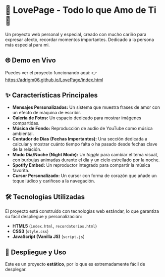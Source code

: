 # 💖 LovePage - Todo lo que Amo de Ti 🦭

Un proyecto web personal y especial, creado con mucho cariño para expresar afecto, recordar momentos importantes. Dedicado a la persona más especial para mi.

## 🌐 Demo en Vivo
Puedes ver el proyecto funcionando aquí:
👉 https://adrigm06.github.io/LovePage/index.html

## ✨ Características Principales

* **Mensajes Personalizados:** Un sistema que muestra frases de amor con un efecto de máquina de escribir.
* **Galería de Fotos:** Un espacio dedicado para mostrar imágenes compartidas.
* **Música de Fondo:** Reproducción de audio de YouTube como música ambiental.
* **Contador de Días (Fechas Importantes):** Una sección dedicada a calcular y mostrar cuánto tiempo falta o ha pasado desde fechas clave de la relación.
* **Modo Día/Noche (Night Mode):** Un *toggle* para cambiar el tema visual, con burbujas animadas durante el día y un cielo estrellado por la noche.
* **Spotify Embed:** Un reproductor integrado para compartir la música favorita.
* **Cursor Personalizado:** Un cursor con forma de corazón que añade un toque lúdico y cariñoso a la navegación.

## 🛠️ Tecnologías Utilizadas

El proyecto está construido con tecnologías web estándar, lo que garantiza su fácil despliegue y personalización:

* **HTML5** (`index.html`, `recordatorios.html`)
* **CSS3** (`style.css`)
* **JavaScript (Vanilla JS)** (`script.js`)

## 🚀 Despliegue y Uso

Este es un proyecto **estático**, por lo que es extremadamente fácil de desplegar.
